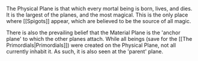 The Physical Plane is that which every mortal being is born, lives, and dies. It is the largest of the planes, and the most magical. This is the only place where [[Spigots]] appear, which are believed to be the source of all magic. 

There is also the prevailing belief that the Material Plane is the 'anchor plane' to which the other planes attach. While all beings (save for the [[The Primordials|Primordials]]) were created on the Physical Plane, not all currently inhabit it. As such, it is also seen at the 'parent' plane. 